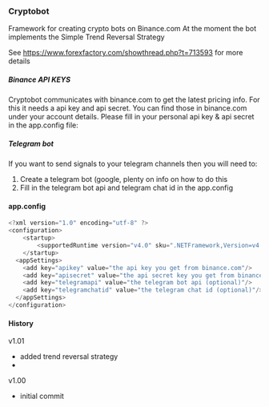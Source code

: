 ### Cryptobot ###

Framework for creating crypto bots on Binance.com
At the moment the bot implements the Simple Trend Reversal Strategy

See https://www.forexfactory.com/showthread.php?t=713593 for more details


##### Binance API KEYS

Cryptobot communicates with binance.com to get the latest pricing info.
For this it needs a api key and api secret. You can find those in binance.com under your account details.
Please fill in your personal api key & api secret in the app.config file:

##### Telegram bot
If you want to send signals to your telegram channels then you will need to:

1) Create a telegram bot (google, plenty on info on how to do this
2) Fill in the telegram bot api and telegram chat id in the app.config


#### app.config
```c#
<?xml version="1.0" encoding="utf-8" ?>
<configuration>
    <startup> 
        <supportedRuntime version="v4.0" sku=".NETFramework,Version=v4.6.1" />
    </startup>
  <appSettings>
    <add key="apikey" value="the api key you get from binance.com"/>
    <add key="apisecret" value="the api secret key you get from binance.com"/>
    <add key="telegramapi" value="the telegram bot api (optional)"/>
    <add key="telegramchatid" value="the telegram chat id (optional)"/>
  </appSettings>
</configuration>
```


#### History

v1.01
- added trend reversal strategy
- 

v1.00
- initial commit